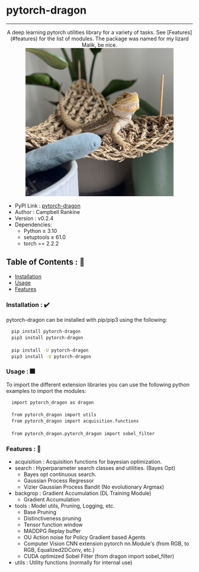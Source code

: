 # **pytorch-dragon**
---

<div align="center">
A deep learning pytorch utilities library for a variety of tasks. See [Features](#features) for the list of modules. The package was named for my lizard Malik, be nice.
</div>

<div align="center">
  <img src="./images/malik.jpg" width=400/>
</div>

  - PyPI Link : [pytorch-dragon](https://pypi.org/project/pytorch-dragon/)
  - Author : Campbell Rankine
  - Version : v0.2.4
  - Dependencies:
    - Python $\geq$ 3.10
    - setuptools $\geq$ 61.0
    - torch == 2.2.2

## Table of Contents : 🔗

  - [Installation](#installation)
  - [Usage](#usage)
  - [Features](#features)

### Installation : ✔️
  pytorch-dragon can be installed with pip/pip3 using the following:

  ```sh
    pip install pytorch-dragon
    pip3 install pytorch-dragon

    pip install -U pytorch-dragon
    pip3 install -U pytorch-dragon
  ```

### Usage : 🎆
  To import the different extension libraries you can use the following python examples to import the modules:

  ```sh
    import pytorch_dragon as dragon
    
    from pytorch_dragon import utils
    from pytorch_dragon import acquisition.functions

    from pytorch_dragon.pytorch_dragon import sobel_filter
  ```

### Features : 📜

  - acquisition : Acquisition functions for bayesian optimization.
  - search : Hyperparameter search classes and utilities. (Bayes Opt)
    - Bayes opt continuous search.
    - Gaussian Process Regressor
    - Vizier Gaussian Process Bandit (No evolutionary Argmax)
  - backgrop : Gradient Accumulation (DL Training Module)
    - Gradient Accumulation
  - tools : Model utils, Pruning, Logging, etc.
    - Base Pruning
    - Distinctiveness pruning 
    - Tensor function window
    - MADDPG Replay buffer
    - OU Action noise for Policy Gradient based Agents
    - Computer Vision CNN extension pytorch nn.Module's (from RGB, to RGB, Equalized2DConv, etc.)
    - CUDA optimized Sobel Filter (from dragon import sobel_filter)
  - utils : Utility functions (normally for internal use)
